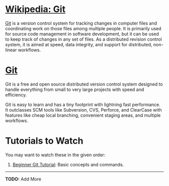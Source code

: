 # [Wikipedia: Git][1]
[Git][2] is a version control system for tracking changes in computer files and coordinating work on those files among multiple people. It is primarily used for source code management in software development, but it can be used to keep track of changes in any set of files. As a distributed revision control system, it is aimed at speed, data integrity, and support for distributed, non-linear workflows.

# [Git][2]
Git is a free and open source distributed version control system designed to handle everything from small to very large projects with speed and efficiency.

Git is easy to learn and has a tiny footprint with lightning fast performance. It outclasses SCM tools like Subversion, CVS, Perforce, and ClearCase with features like cheap local branching, convenient staging areas, and multiple workflows.

# Tutorials to Watch
You may want to watch these in the given order:
1. [Beginner Git Tutorial][3]: Basic concepts and commands.




***
__TODO:__ Add More










[1]: https://en.wikipedia.org/wiki/Git
[2]: https://git-scm.com/
[3]: https://www.youtube.com/watch?v=ltzQbZrWLds&index=1&list=PLuVcDOUVjW2cyvCxByaHGReXWBDW9YhqO